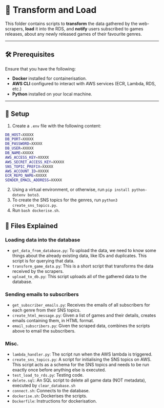 # 🚀 Transform and Load

This folder contains scripts to **transform** the data gathered by the web-scrapers, **load** it into the RDS, and **notify** users subscribed to games releases, about any newly released games of their favourite genres.

---

## 🛠️ Prerequisites

Ensure that you have the following:
- **Docker** installed for containerisation.
- **AWS CLI** configured to interact with AWS services (ECR, Lambda, RDS, etc.)
- **Python** installed on your local machine. 
---

## 📂 Setup

1. Create a `.env` file with the following content:

```bash
DB_HOST=XXXXX
DB_PORT=XXXXX
DB_PASSWORD=XXXXX
DB_USER=XXXXX
DB_NAME=XXXXX
AWS_ACCESS_KEY=XXXXX
AWS_SECRET_ACCESS_KEY=XXXXX
SNS_TOPIC_PREFIX=XXXXX
AWS_ACCOUNT_ID=XXXXX
ECR_REPO_NAME=XXXXX
SENDER_EMAIL_ADDRESS=XXXXX
```
2. Using a virtual environment, or otherwise, run `pip install python-dotenv boto3`.
3. To create the SNS topics for the genres, run `python3 create_sns_topics.py`.
4. Run `bash dockerise.sh`.

## 📄 Files Explained
### Loading data into the database
- `get_data_from_database.py`: To upload the data, we need to know some things about the already existing data, like IDs and duplicates. This script is for querying that data.
- `transform_game_data.py`: This is a short script that transforms the data received by the scrapers.
- `upload_to_db.py`: This script uploads all of the gathered data to the database.
### Sending emails to subscribers
- `get_subscriber_emails.py`: Receives the emails of all subscribers for each genre from their SNS topics.
- `create_html_message.py`: Given a list of games and their details, creates emails containing them, in HTML format.
- `email_subscribers.py`: Given the scraped data, combines the scripts above to email the subscribers.
### Misc.
- `lambda_handler.py`: The script run when the AWS lambda is triggered.
- `create_sns_topics.py`: A script for initialising the SNS topics on AWS. This script acts as a schema for the SNS topics and needs to be run exactly once before anything else is executed.
- `test_load_to_rds.py`: Testing code.
- `delete.sql`: An SQL script to delete all game data (NOT metadata), executed by `clear_database.sh`
- `connect.sh`: Connects to the database. 
- `dockerise.sh`: Dockerises the scripts.
- `Dockerfile`: Instructions for dockerisation.